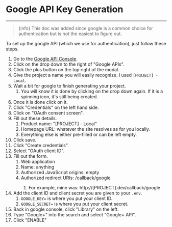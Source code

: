 # Google API Key Generation

---

> {info} This doc was added since google is a common choice for authentication but is not the easiest to figure out.

To set up the google API (which we use for authentication), just follow these steps.

1. Go to the [Google API Console](https://console.developers.google.com/apis?pli=1).
1. Click on the drop down to the right of "Google APIs".
1. Click the plus button on the top right of the modal.
1. Give the project a name you will easily recognize.  I used `[PROJECT] - Local`.
1. Wait a bit for google to finish generating your project.
    1. You will know it is done by clicking on the drop down again.  If it is a spinning icon, it's still being created.
1. Once it is done click on it.
1. Click "Credentials" on the left hand side.
1. Click on "OAuth consent screen".
1. Fill out these details.
    1. Product name: "[PROJECT] - Local"
    1. Homepage URL: whatever the site resolves as for you locally.
    1. Everything else is either pre-filled or can be left empty.
1. Click save.
1. Click "Create credentials".
1. Select "OAuth client ID".
1. Fill out the form.
    1. Web application
    1. Name: anything
    1. Authorized JavaScript origins: empty
    1. Authorized redirect URIs: <your local site>/callback/google
        1. For example, mine was: http://[PROJECT].dev/callback/google
1. Add the client ID and client secret you are given to your `.env`.
    1. `GOOGLE_KEY=` is where you put your client ID.
    1. `GOOGLE_SECRET=` is where you put your client secret.
1. Back in google console, click "Library" on the left.
1. Type "Google+" into the search and select "Google+ API".
1. Click "ENABLE"
